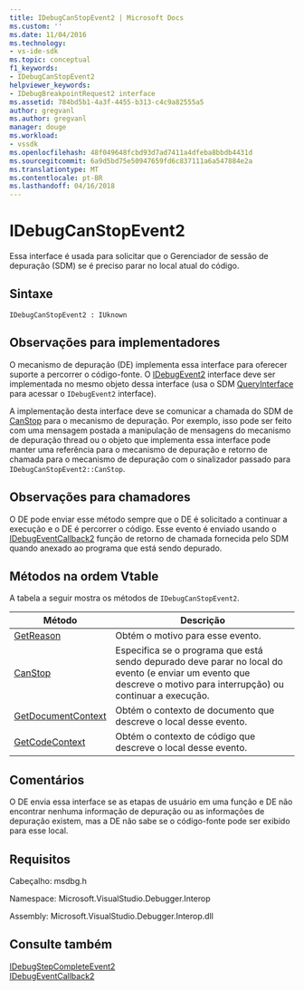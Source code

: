 ```yaml
---
title: IDebugCanStopEvent2 | Microsoft Docs
ms.custom: ''
ms.date: 11/04/2016
ms.technology:
- vs-ide-sdk
ms.topic: conceptual
f1_keywords:
- IDebugCanStopEvent2
helpviewer_keywords:
- IDebugBreakpointRequest2 interface
ms.assetid: 784bd5b1-4a3f-4455-b313-c4c9a82555a5
author: gregvanl
ms.author: gregvanl
manager: douge
ms.workload:
- vssdk
ms.openlocfilehash: 48f049648fcbd93d7ad7411a4dfeba8bbdb4431d
ms.sourcegitcommit: 6a9d5bd75e50947659fd6c837111a6a547884e2a
ms.translationtype: MT
ms.contentlocale: pt-BR
ms.lasthandoff: 04/16/2018
---
```

# <a name="idebugcanstopevent2"></a>IDebugCanStopEvent2
Essa interface é usada para solicitar que o Gerenciador de sessão de depuração (SDM) se é preciso parar no local atual do código.  
  
## <a name="syntax"></a>Sintaxe  
  
```  
IDebugCanStopEvent2 : IUknown  
```  
  
## <a name="notes-for-implementers"></a>Observações para implementadores  
 O mecanismo de depuração (DE) implementa essa interface para oferecer suporte a percorrer o código-fonte. O [IDebugEvent2](../../../extensibility/debugger/reference/idebugevent2.md) interface deve ser implementada no mesmo objeto dessa interface (usa o SDM [QueryInterface](/cpp/atl/queryinterface) para acessar o `IDebugEvent2` interface).  
  
 A implementação desta interface deve se comunicar a chamada do SDM de [CanStop](../../../extensibility/debugger/reference/idebugcanstopevent2-canstop.md) para o mecanismo de depuração. Por exemplo, isso pode ser feito com uma mensagem postada a manipulação de mensagens do mecanismo de depuração thread ou o objeto que implementa essa interface pode manter uma referência para o mecanismo de depuração e retorno de chamada para o mecanismo de depuração com o sinalizador passado para `IDebugCanStopEvent2::CanStop`.  
  
## <a name="notes-for-callers"></a>Observações para chamadores  
 O DE pode enviar esse método sempre que o DE é solicitado a continuar a execução e o DE é percorrer o código. Esse evento é enviado usando o [IDebugEventCallback2](../../../extensibility/debugger/reference/idebugeventcallback2.md) função de retorno de chamada fornecida pelo SDM quando anexado ao programa que está sendo depurado.  
  
## <a name="methods-in-vtable-order"></a>Métodos na ordem Vtable  
 A tabela a seguir mostra os métodos de `IDebugCanStopEvent2`.  
  
|Método|Descrição|  
|------------|-----------------|  
|[GetReason](../../../extensibility/debugger/reference/idebugcanstopevent2-getreason.md)|Obtém o motivo para esse evento.|  
|[CanStop](../../../extensibility/debugger/reference/idebugcanstopevent2-canstop.md)|Especifica se o programa que está sendo depurado deve parar no local do evento (e enviar um evento que descreve o motivo para interrupção) ou continuar a execução.|  
|[GetDocumentContext](../../../extensibility/debugger/reference/idebugcanstopevent2-getdocumentcontext.md)|Obtém o contexto de documento que descreve o local desse evento.|  
|[GetCodeContext](../../../extensibility/debugger/reference/idebugcanstopevent2-getcodecontext.md)|Obtém o contexto de código que descreve o local desse evento.|  
  
## <a name="remarks"></a>Comentários  
 O DE envia essa interface se as etapas de usuário em uma função e DE não encontrar nenhuma informação de depuração ou as informações de depuração existem, mas a DE não sabe se o código-fonte pode ser exibido para esse local.  
  
## <a name="requirements"></a>Requisitos  
 Cabeçalho: msdbg.h  
  
 Namespace: Microsoft.VisualStudio.Debugger.Interop  
  
 Assembly: Microsoft.VisualStudio.Debugger.Interop.dll  
  
## <a name="see-also"></a>Consulte também  
 [IDebugStepCompleteEvent2](../../../extensibility/debugger/reference/idebugstepcompleteevent2.md)   
 [IDebugEventCallback2](../../../extensibility/debugger/reference/idebugeventcallback2.md)